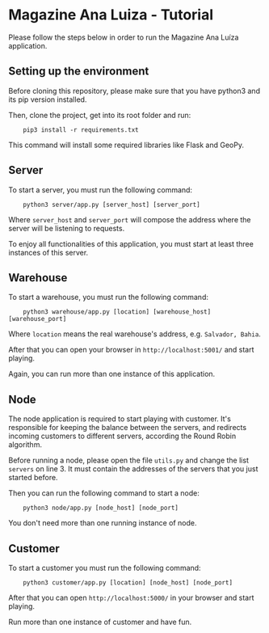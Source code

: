 # Magazine Ana Luiza - Tutorial

Please follow the steps below in order to run the Magazine Ana Luíza application.

## Setting up the environment

Before cloning this repository, please make sure that you have python3 and its pip version installed.

Then, clone the project, get into its root folder and run:

        pip3 install -r requirements.txt
        
This command will install some required libraries like Flask and GeoPy.

## Server

To start a server, you must run the following command:

        python3 server/app.py [server_host] [server_port]

Where `server_host` and `server_port` will compose the address where the server will be listening to requests. 

To enjoy all functionalities of this application, you must start at least three instances of this server.

## Warehouse

To start a warehouse, you must run the following command:

        python3 warehouse/app.py [location] [warehouse_host] [warehouse_port]
        
Where `location` means the real warehouse's address, e.g. `Salvador, Bahia`.

After that you can open your browser in `http://localhost:5001/` and start playing.

Again, you can run more than one instance of this application.

## Node

The node application is required to start playing with customer. It's responsible for keeping the balance between the servers, and redirects incoming customers to different servers, according the Round Robin algorithm.

Before running a node, please open the file `utils.py` and change the list `servers` on line 3. It must contain the addresses of the servers that you just started before.

Then you can run the following command to start a node:

        python3 node/app.py [node_host] [node_port]
        
You don't need more than one running instance of node.
        
## Customer

To start a customer you must run the following command:

        python3 customer/app.py [location] [node_host] [node_port]
        
After that you can open `http://localhost:5000/` in your browser and start playing.

Run more than one instance of customer and have fun.

